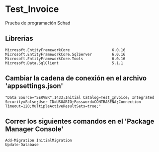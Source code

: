 # Test_Invoice
Prueba de programación Schad

## Librerias
	Microsoft.EntityFrameworkCore					6.0.16
	Microsoft.EntityFrameworkCore.SqlServer			6.0.16
	Microsoft.EntityFrameworkCore.Tools				6.0.16
	Microsoft.Data.SqlClient						5.1.1


## Cambiar la cadena de conexión en el archivo 'appsettings.json'
	"Data Source="SERVER",1433;Initial Catalog=Test_Invoice; Integrated Security=False;User ID=USUARIO;Password=CONTRASEÑA;Connection Timeout=120;MultipleActiveResultSets=true;"

## Correr los siguientes comandos en el 'Package Manager Console'
	Add-Migration InitialMigration
	Update-Database
